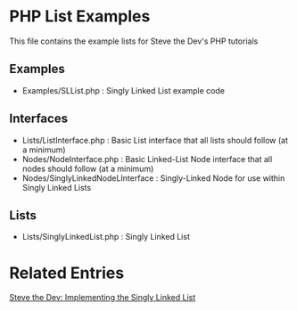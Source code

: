 # PHP List Examples #
This file contains the example lists for Steve the Dev's PHP tutorials

## Examples ##
* Examples/SLList.php : Singly Linked List example code

## Interfaces ##
* Lists/ListInterface.php : Basic List interface that all lists should follow (at a minimum)
* Nodes/NodeInterface.php : Basic Linked-List Node interface that all nodes should follow (at a minimum)
* Nodes/SinglyLinkedNodeLInterface : Singly-Linked Node for use within Singly Linked Lists

## Lists ##
* Lists/SinglyLinkedList.php : Singly Linked List

# Related Entries #
[Steve the Dev: Implementing the Singly Linked List](https://www.stevethedev.com/blog/programming/implementing-singly-linked-list)
